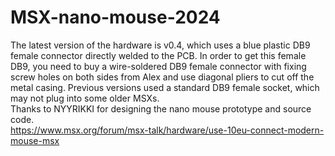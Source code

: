 # MSX-nano-mouse-2024
 The latest version of the hardware is v0.4, which uses a blue plastic DB9 female connector directly welded to the PCB. In order to get this female DB9, you need to buy a wire-soldered DB9 female connector with fixing screw holes on both sides from Alex and use diagonal pliers to cut off the metal casing. Previous versions used a standard DB9 female socket, which may not plug into some older MSXs.  
Thanks to NYYRIKKI for designing the nano mouse prototype and source code.  
https://www.msx.org/forum/msx-talk/hardware/use-10eu-connect-modern-mouse-msx
